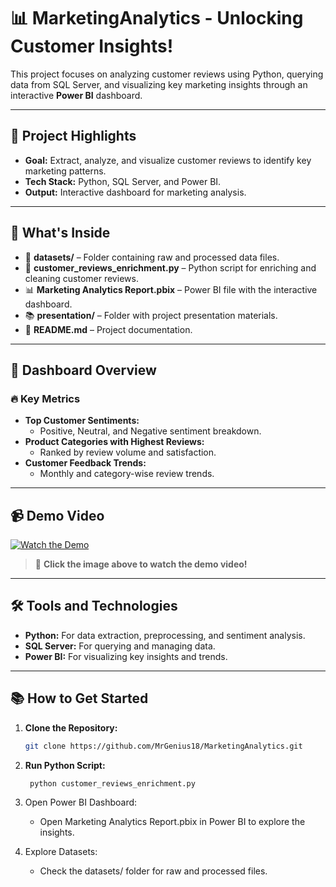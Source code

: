 # 📊 MarketingAnalytics - Unlocking Customer Insights!

This project focuses on analyzing customer reviews using Python, querying data from SQL Server, and visualizing key marketing insights through an interactive **Power BI** dashboard.

---

## 🎯 Project Highlights
- **Goal:** Extract, analyze, and visualize customer reviews to identify key marketing patterns.
- **Tech Stack:** Python, SQL Server, and Power BI.
- **Output:** Interactive dashboard for marketing analysis.

---

## 📂 What's Inside
- 📁 **datasets/** – Folder containing raw and processed data files.
- 🐍 **customer_reviews_enrichment.py** – Python script for enriching and cleaning customer reviews.
- 📊 **Marketing Analytics Report.pbix** – Power BI file with the interactive dashboard.
- 📚 **presentation/** – Folder with project presentation materials.
- 📄 **README.md** – Project documentation.

---

## 📸 Dashboard Overview
### 🔥 Key Metrics
- **Top Customer Sentiments:**  
   - Positive, Neutral, and Negative sentiment breakdown.
- **Product Categories with Highest Reviews:**  
   - Ranked by review volume and satisfaction.
- **Customer Feedback Trends:**  
   - Monthly and category-wise review trends.

---
## 📹 Demo Video
[![Watch the Demo](https://raw.githubusercontent.com/MrGenius18/MarketingAnalytics/main/presentation/demo_thumbnail.png)](https://github.com/MrGenius18/MarketingAnalytics/blob/main/presentation/Demo%20Marketing%20Analytics%20Dashboard.mp4)

> 🎥 **Click the image above to watch the demo video!**

---

## 🛠️ Tools and Technologies
- **Python:** For data extraction, preprocessing, and sentiment analysis.
- **SQL Server:** For querying and managing data.
- **Power BI:** For visualizing key insights and trends.

---

## 📚 How to Get Started
1. **Clone the Repository:**
   ```bash
   git clone https://github.com/MrGenius18/MarketingAnalytics.git
2. **Run Python Script:**
      ```bash
       python customer_reviews_enrichment.py
3. Open Power BI Dashboard:
   
   - Open Marketing Analytics Report.pbix in Power BI to explore the insights.
5. Explore Datasets:
   
   - Check the datasets/ folder for raw and processed files.
